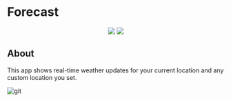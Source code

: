 # Forecast

<p align="center">
    <img src="https://img.shields.io/badge/iOS-12.0+-blue.svg" />
    <img src="https://img.shields.io/badge/Swift-5.0-brightgreen.svg" />
  
  </p>
  
## About
 
This app shows real-time weather updates for your current location and any custom location you set.

![git](https://user-images.githubusercontent.com/50599874/62951094-5426bb00-bdb7-11e9-91e8-dab24651b20a.png)

